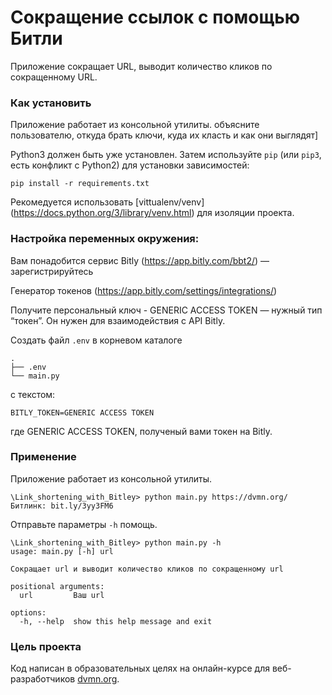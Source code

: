 # Сокращение ссылок с помощью Битли

Приложение сокращает URL, выводит количество кликов по сокращенному URL.

### Как установить

Приложение работает из консольной утилиты. объясните пользователю, откуда брать ключи, куда их класть и как они выглядят]

Python3 должен быть уже установлен. 
Затем используйте `pip` (или `pip3`, есть конфликт с Python2) для установки зависимостей:
```
pip install -r requirements.txt
```
Рекомедуется использовать [vittualenv/venv] (https://docs.python.org/3/library/venv.html) для изоляции проекта.


### Настройка переменных окружения:

Вам понадобится сервис Bitly (https://app.bitly.com/bbt2/) — зарегистрируйтесь

Генератор токенов (https://app.bitly.com/settings/integrations/)

Получите персональный ключ - GENERIC ACCESS TOKEN — нужный тип “токен”. Он нужен для взаимодействия с API Bitly. 

Создать файл ```.env``` в корневом каталоге 

```
.
├── .env
└── main.py
```
с текстом:
```
BITLY_TOKEN=GENERIC ACCESS TOKEN
```
где GENERIC ACCESS TOKEN, полученый вами токен на Bitly.


### Применение
 Приложение работает из консольной утилиты.
```
\Link_shortening_with_Bitley> python main.py https://dvmn.org/
Битлинк: bit.ly/3yy3FM6
```
Отправьте параметры `-h` помощь.
```
\Link_shortening_with_Bitley> python main.py -h
usage: main.py [-h] url

Сокращает url и выводит количество кликов по сокращенному url

positional arguments:
  url         Ваш url

options:
  -h, --help  show this help message and exit
```
### Цель проекта

Код написан в образовательных целях на онлайн-курсе для веб-разработчиков [dvmn.org](https://dvmn.org/).
